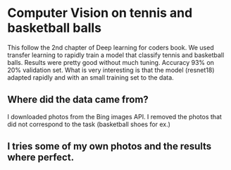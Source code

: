 # Computer Vision on tennis and basketball balls

This follow the 2nd chapter of Deep learning for coders book.
We used transfer learning to rapidly train a model that classify tennis and basketball balls.
Results were pretty good without much tuning.
Accuracy 93% on 20% validation set.
What is very interesting is that the model (resnet18) adapted rapidly and with an small training set to the data.

## Where did the data came from?

I downloaded photos from the Bing images API.
I removed the photos that did not correspond to the task (basketball shoes for ex.)

## I tries some of my own photos and the results where perfect.


